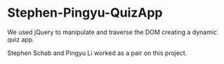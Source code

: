 # Stephen-Pingyu-QuizApp

We used jQuery to manipulate and traverse the DOM creating a dynamic quiz app. 

Stephen Schab and Pingyu Li worked as a pair on this project.
